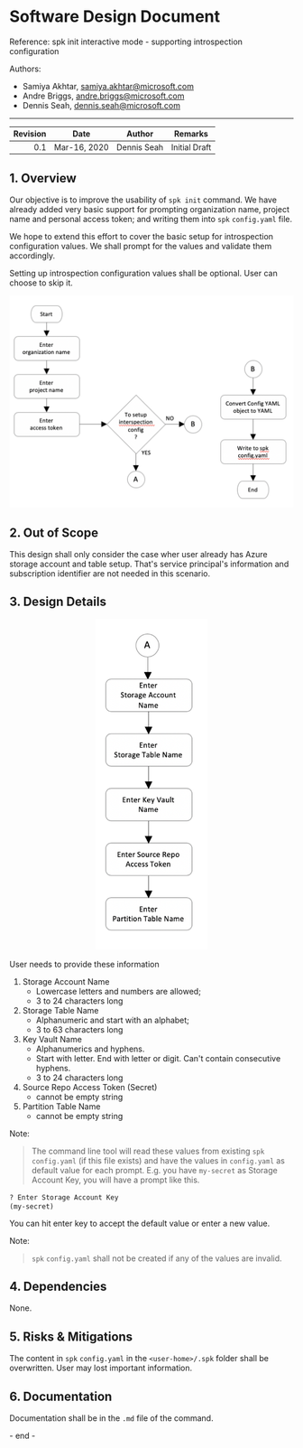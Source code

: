 # Software Design Document

Reference: spk init interactive mode - supporting introspection configuration

<p>
Authors:

* Samiya Akhtar, samiya.akhtar@microsoft.com
* Andre Briggs, andre.briggs@microsoft.com
* Dennis Seah, dennis.seah@microsoft.com
</p>

---

| Revision | Date       | Author      | Remarks       |
|-------:|--------------|-------------|---------------|
|    0.1 | Mar-16, 2020 | Dennis Seah | Initial Draft |

## 1. Overview

Our objective is to improve the usability of `spk init` command. We have already added very basic support for prompting organization name, project name and personal access token; and writing them into `spk` `config.yaml` file.

We hope to extend this effort to cover the basic setup for introspection configuration values. We shall prompt for the values and validate them accordingly.

Setting up introspection configuration values shall be optional. User can choose to skip it.

<p style="text-align:center">
<img src="spkInitSupportIntrospection.png" width="600px">
</p>

## 2. Out of Scope

This design shall only consider the case wher user already has Azure storage account and table setup. That's service principal's information and subscription identifier are not needed in this scenario.

## 3. Design Details

<p style="text-align:center">
<img src="spkInitSupportIntrospection1.png" width="200px">
</p>

User needs to provide these information

1. Storage Account Name
   * Lowercase letters and numbers are allowed;
   * 3 to 24 characters long
1. Storage Table Name
   * Alphanumeric and start with an alphabet;
   * 3 to 63 characters long
1. Key Vault Name
   * Alphanumerics and hyphens.
   * Start with letter. End with letter or digit. Can't contain consecutive hyphens.
   * 3 to 24 characters long
1. Source Repo Access Token (Secret)
   * cannot be empty string
1. Partition Table Name
   * cannot be empty string

Note: 
> The command line tool will read these values from existing `spk` `config.yaml` (if this file exists) and have the values in `config.yaml` as default value for each prompt. E.g. you have `my-secret` as Storage Account Key, you will have a prompt like this.
```
? Enter Storage Account Key
(my-secret)
```
You can hit enter key to accept the default value or enter a new value.

Note:
> `spk` `config.yaml` shall not be created if any of the values are invalid.


## 4. Dependencies

None.

## 5. Risks & Mitigations

The content in `spk` `config.yaml` in the `<user-home>/.spk` folder shall be overwritten. User may lost important information.


## 6. Documentation
Documentation shall be in the `.md` file of the command.


\- end -
